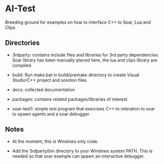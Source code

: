 
AI-Test
=======

Breeding ground for examples on how to interface C++ to Soar, Lua and Clips

Directories
-----------

* 3rdparty: contains include files and libraries for 3rd party dependencies. Soar library has been manually placed here, the lua and clips library are compiled.

* build: Run make.bat in build/premake directory to create Visual Studio/C++ project and solution files.

* docs: collected documentation

* packages: contains related packages/libraries of interest.

* soar-test1: simple test program that exercises C++ to interation to soar to spawn agents and a soar debugger.

Notes
------

* At the moment, this is Windows only code.

* Add the 3rdparty/bin directory to your Windows system PATH.  This is needed so that soar example can spawn an interactive debugger.

